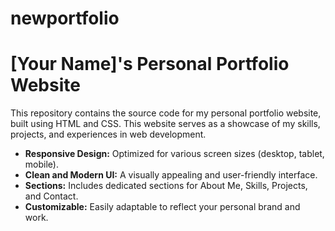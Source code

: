 # newportfolio
# [Your Name]'s Personal Portfolio Website
This repository contains the source code for my personal portfolio website, built using HTML and CSS. This website serves as a showcase of my skills, projects, and experiences in web development.
-   **Responsive Design:** Optimized for various screen sizes (desktop, tablet, mobile).
-   **Clean and Modern UI:** A visually appealing and user-friendly interface.
-   **Sections:** Includes dedicated sections for About Me, Skills, Projects, and Contact.
-   **Customizable:** Easily adaptable to reflect your personal brand and work.
